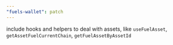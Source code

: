 ```yaml
---
"fuels-wallet": patch
---
```


include hooks and helpers to deal with assets, like `useFuelAsset`, `getAssetFuelCurrentChain`, `getFuelAssetByAssetId`
